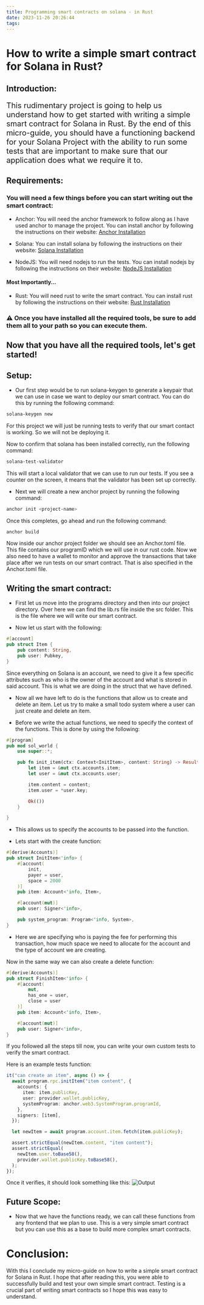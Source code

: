 ```yaml
---
title: Programming smart contracts on solana - in Rust
date: 2023-11-26 20:26:44
tags:
---
```


# How to write a simple smart contract for Solana in Rust?

## Introduction:

<p style="font-size: 20px">This rudimentary project is going to help us understand how to get started with writing a simple smart contract for Solana in Rust. By the end of this micro-guide, you should have a functioning backend for your Solana Project with the ability to run some tests that are important to make sure that our application does what we require it to.</p>

## Requirements:

### You will need a few things before you can start writing out the smart contract:

- Anchor: You will need the anchor framework to follow along as I have used anchor to manage the project. You can install anchor by following the instructions on their website: [Anchor Installation](https://www.anchor-lang.com/docs/installation)

- Solana: You can install solana by following the instructions on their website: [Solana Installation](https://docs.solana.com/cli/install-solana-cli-tools)

- NodeJS: You will need nodejs to run the tests. You can install nodejs by following the instructions on their website: [NodeJS Installation](https://nodejs.org/en/download/)

#### Most Importantly...

- Rust: You will need rust to write the smart contract. You can install rust by following the instructions on their website: [Rust Installation](https://www.rust-lang.org/tools/install)

### ⚠️ Once you have installed all the required tools, be sure to add them all to your path so you can execute them.

## Now that you have all the required tools, let's get started!

## Setup:

- Our first step would be to run solana-keygen to generate a keypair that we can use in case we want to deploy our smart contract. You can do this by running the following command:

```bash
solana-keygen new
```

For this project we will just be running tests to verify that our smart contact is working. So we will not be deploying it.

Now to confirm that solana has been installed correctly, run the following command:

```bash
solana-test-validator
```

This will start a local validator that we can use to run our tests.
If you see a counter on the screen, it means that the validator has been set up correctly.

- Next we will create a new anchor project by running the following command:

```bash
anchor init <project-name>
```

Once this completes, go ahead and run the following command:

```bash
anchor build
```

Now inside our anchor project folder we should see an Anchor.toml file.
This file contains our programID which we will use in our rust code.
Now we also need to have a wallet to monitor and approve the transactions that take place after we run tests on our smart contract. That is also specified in the Anchor.toml file.

## Writing the smart contract:

- First let us move into the programs directory and then into our project directory. Over here we can find the lib.rs file inside the src folder. This is the file where we will write our smart contract.

- Now let us start with the following:

```rust
#[account]
pub struct Item {
    pub content: String,
    pub user: Pubkey,
}
```

Since everything on Solana is an account, we need to give it a few specific attributes such as who is the owner of the account and what is stored in said account. This is what we are doing in the struct that we have defined.

- Now all we have left to do is the functions that allow us to create and delete an item. Let us try to make a small todo system where a user can just create and delete an item.

- Before we write the actual functions, we need to specify the context of the functions. This is done by using the following:

```rust
#[program]
pub mod sol_world {
    use super::*;

    pub fn init_item(ctx: Context<InitItem>, content: String) -> Result<()> {
        let item = &mut ctx.accounts.item;
        let user = &mut ctx.accounts.user;

        item.content = content;
        item.user = *user.key;

        Ok(())
    }

}
```

- This allows us to specify the accounts to be passed into the function.

- Lets start with the create function:

```rust
#[derive(Accounts)]
pub struct InitItem<'info> {
    #[account(
        init,
        payer = user,
        space = 2000
    )]
    pub item: Account<'info, Item>,

    #[account(mut)]
    pub user: Signer<'info>,

    pub system_program: Program<'info, System>,
}
```

- Here we are specifying who is paying the fee for performing this transaction, how much space we need to allocate for the account and the type of account we are creating.

Now in the same way we can also create a delete function:

```rust
#[derive(Accounts)]
pub struct FinishItem<'info> {
    #[account(
        mut,
        has_one = user,
        close = user
    )]
    pub item: Account<'info, Item>,

    #[account(mut)]
    pub user: Signer<'info>,
}

```

If you followed all the steps till now, you can write your own custom tests to verify the smart contract.

Here is an example tests function:

```ts
it("can create an item", async () => {
  await program.rpc.initItem("item content", {
    accounts: {
      item: item.publicKey,
      user: provider.wallet.publicKey,
      systemProgram: anchor.web3.SystemProgram.programId,
    },
    signers: [item],
  });

  let newItem = await program.account.item.fetch(item.publicKey);

  assert.strictEqual(newItem.content, "item content");
  assert.strictEqual(
    newItem.user.toBase58(),
    provider.wallet.publicKey.toBase58(),
  );
});
```

Once it verifies, it should look something like this:
![Output](/blog/smart-contracts-on-solana/anchortest.png)

## Future Scope:

- Now that we have the functions ready, we can call these functions from any frontend that we plan to use. This is a very simple smart contract but you can use this as a base to build more complex smart contracts.

# Conclusion:

With this I conclude my micro-guide on how to write a simple smart contract for Solana in Rust. I hope that after reading this, you were able to successfully build and test your own simple smart contract. Testing is a crucial part of writing smart contracts so I hope this was easy to understand.

